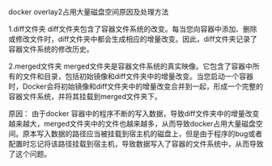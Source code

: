 docker overlay2占用大量磁盘空间原因及处理方法

1.diff文件夹
diff文件夹包含了容器文件系统的改变。每当您向容器中添加、删除或修改文件时，diff文件夹中都会生成相应的增量改变。因此，diff文件夹记录了容器文件系统的修改历史。

2.merged文件夹
 merged文件夹是容器文件系统的真实映像。它包含了容器中所有的文件和目录，包括初始镜像和diff文件夹中的增量改变。当您启动一个容器时，Docker会将初始镜像和diff文件夹中的增量改变合并到一起，形成一个完整的容器文件系统，并将其挂载到merged文件夹下。

原因：
由于docker 容器中的程序不断的写入数据，导致diff文件夹中的增量改变越来越大，merged文件夹中的文件也越来越多，从而导致docker占用大量磁盘空间。原本写入数据的路径应当被挂载到宿主机的磁盘上，但是由于程序的bug或者配置时忘记将该路径挂载到宿主机，导致数据写入了容器的文件系统中，从而导致了这个问题。

